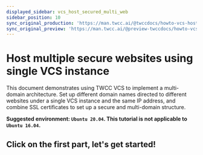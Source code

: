 ```yaml
---
displayed_sidebar: vcs_host_secured_multi_web
sidebar_position: 10
sync_original_production: 'https://man.twcc.ai/@twccdocs/howto-vcs-host-secure-multi-web-one-instance-intro-en' 
sync_original_preview: 'https://man.twcc.ai/@preview-twccdocs/howto-vcs-host-secure-multi-web-one-instance-intro-en'
---
```


# Host multiple secure websites using single VCS instance


This document demonstrates using TWCC VCS to implement a multi-domain architecture. Set up different domain names directed to different websites under a single VCS instance and the same IP address, and combine SSL certificates to set up a secure and multi-domain structure.

**Suggested environment: ```Ubuntu 20.04```. This tutorial is not applicable to ```Ubuntu 16.04```.**
## <i class="fa fa-backward" aria-hidden="true"></i> Click on the first part, let's get started!